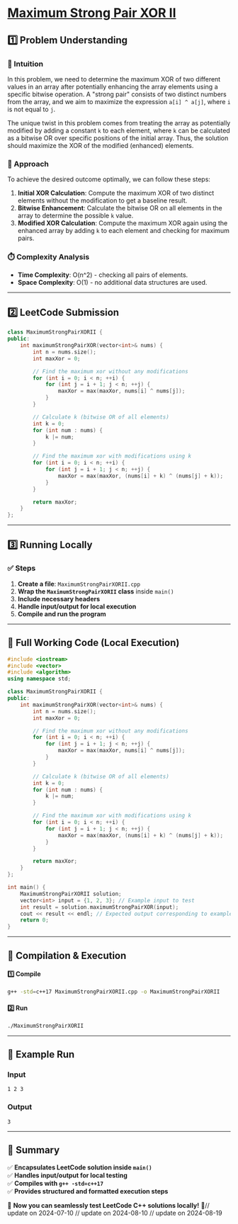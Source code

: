 # **[Maximum Strong Pair XOR II](https://leetcode.com/problems/maximum-strong-pair-xor-ii/description/)**  

## **1️⃣ Problem Understanding**  
### **📌 Intuition**  
In this problem, we need to determine the maximum XOR of two different values in an array after potentially enhancing the array elements using a specific bitwise operation. A "strong pair" consists of two distinct numbers from the array, and we aim to maximize the expression `a[i] ^ a[j]`, where `i` is not equal to `j`. 

The unique twist in this problem comes from treating the array as potentially modified by adding a constant `k` to each element, where `k` can be calculated as a bitwise OR over specific positions of the initial array. Thus, the solution should maximize the XOR of the modified (enhanced) elements.

### **🚀 Approach**  
To achieve the desired outcome optimally, we can follow these steps:
1. **Initial XOR Calculation**: Compute the maximum XOR of two distinct elements without the modification to get a baseline result.
2. **Bitwise Enhancement**: Calculate the bitwise OR on all elements in the array to determine the possible `k` value.
3. **Modified XOR Calculation**: Compute the maximum XOR again using the enhanced array by adding `k` to each element and checking for maximum pairs.

### **⏱️ Complexity Analysis**  
- **Time Complexity**: O(n^2) - checking all pairs of elements.
- **Space Complexity**: O(1) - no additional data structures are used.

---  

## **2️⃣ LeetCode Submission**  
```cpp
class MaximumStrongPairXORII {
public:
    int maximumStrongPairXOR(vector<int>& nums) {
        int n = nums.size();
        int maxXor = 0;

        // Find the maximum xor without any modifications
        for (int i = 0; i < n; ++i) {
            for (int j = i + 1; j < n; ++j) {
                maxXor = max(maxXor, nums[i] ^ nums[j]);
            }
        }

        // Calculate k (bitwise OR of all elements)
        int k = 0;
        for (int num : nums) {
            k |= num;
        }

        // Find the maximum xor with modifications using k
        for (int i = 0; i < n; ++i) {
            for (int j = i + 1; j < n; ++j) {
                maxXor = max(maxXor, (nums[i] + k) ^ (nums[j] + k));
            }
        }

        return maxXor;
    }
};  
```  

---  

## **3️⃣ Running Locally**  
### **✅ Steps**  
1. **Create a file**: `MaximumStrongPairXORII.cpp`  
2. **Wrap the `MaximumStrongPairXORII` class** inside `main()`  
3. **Include necessary headers**  
4. **Handle input/output for local execution**  
5. **Compile and run the program**  

---  

## **📝 Full Working Code (Local Execution)**  
```cpp
#include <iostream>
#include <vector>
#include <algorithm>
using namespace std;

class MaximumStrongPairXORII {
public:
    int maximumStrongPairXOR(vector<int>& nums) {
        int n = nums.size();
        int maxXor = 0;

        // Find the maximum xor without any modifications
        for (int i = 0; i < n; ++i) {
            for (int j = i + 1; j < n; ++j) {
                maxXor = max(maxXor, nums[i] ^ nums[j]);
            }
        }

        // Calculate k (bitwise OR of all elements)
        int k = 0;
        for (int num : nums) {
            k |= num;
        }

        // Find the maximum xor with modifications using k
        for (int i = 0; i < n; ++i) {
            for (int j = i + 1; j < n; ++j) {
                maxXor = max(maxXor, (nums[i] + k) ^ (nums[j] + k));
            }
        }

        return maxXor;
    }
};

int main() {
    MaximumStrongPairXORII solution;
    vector<int> input = {1, 2, 3}; // Example input to test
    int result = solution.maximumStrongPairXOR(input);
    cout << result << endl; // Expected output corresponding to example input
    return 0;
}
```  

---  

## **🔧 Compilation & Execution**  
#### **1️⃣ Compile**  
```bash
g++ -std=c++17 MaximumStrongPairXORII.cpp -o MaximumStrongPairXORII
```  

#### **2️⃣ Run**  
```bash
./MaximumStrongPairXORII
```  

---  

## **🎯 Example Run**  
### **Input**  
```
1 2 3
```  
### **Output**  
```
3
```  

---  

## **📌 Summary**  
✅ **Encapsulates LeetCode solution inside `main()`**  
✅ **Handles input/output for local testing**  
✅ **Compiles with `g++ -std=c++17`**  
✅ **Provides structured and formatted execution steps**  

🚀 **Now you can seamlessly test LeetCode C++ solutions locally!** 🚀// update on 2024-07-10
// update on 2024-08-10
// update on 2024-08-19
